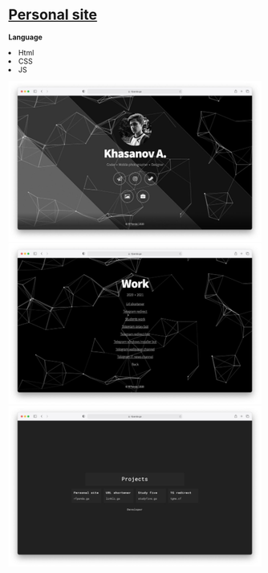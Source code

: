 # **[Personal site](rfpanda.ml)**

**Language**
<li>Html</li>
<li>CSS</li>
<li>JS</li>

[![1](https://github.com/RFPanda/rfpanda.github.io/blob/master/assets/git-assets/1.jpeg)](https://rfpanda.ml)
[![2](https://github.com/RFPanda/rfpanda.github.io/blob/master/assets/git-assets/2.jpeg)](https://rfpanda.ml)
[![3](https://github.com/RFPanda/rfpanda.github.io/blob/master/assets/git-assets/3.jpeg)](https://rfpanda.ml)

